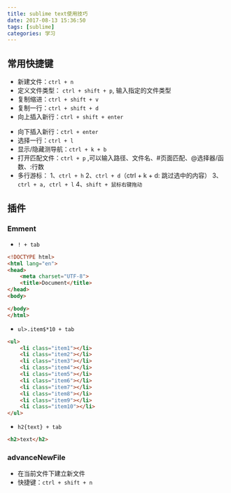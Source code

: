 ```yaml
---
title: sublime text使用技巧
date: 2017-08-13 15:36:50
tags: [sublime]
categories: 学习
---
```


## 常用快捷键
- 新建文件：`ctrl + n`
- 定义文件类型： `ctrl + shift + p`, 输入指定的文件类型
- 复制缩进：`ctrl + shift + v`
- 复制一行：`ctrl + shift + d`
- 向上插入新行：`ctrl + shift + enter`
<!--more-->
- 向下插入新行：`ctrl + enter`
- 选择一行：`ctrl + l`
- 显示/隐藏测导航：`ctrl + k + b`
- 打开匹配文件：`ctrl + p` ,可以输入路径、文件名、#页面匹配、@选择器/函数、:行数
- 多行游标：
    1、`ctrl + h`
    2、`ctrl + d`（ctrl + k + d: 跳过选中的内容）
    3、`ctrl + a, ctrl + l`
    4、`shift + 鼠标右键拖动`

## 插件
### Emment
- `! + tab`
```html
<!DOCTYPE html>
<html lang="en">
<head>
    <meta charset="UTF-8">
    <title>Document</title>
</head>
<body>

</body>
</html>
```

- `ul>.item$*10 + tab`
```html
<ul>
    <li class="item1"></li>
    <li class="item2"></li>
    <li class="item3"></li>
    <li class="item4"></li>
    <li class="item5"></li>
    <li class="item6"></li>
    <li class="item7"></li>
    <li class="item8"></li>
    <li class="item9"></li>
    <li class="item10"></li>
</ul>
```

- `h2{text} + tab`
```html
<h2>text</h2>
```

### advanceNewFile
- 在当前文件下建立新文件
- 快捷键：`ctrl + shift + n`

<!-- ### nettus fetch
### sidebarenhancement
### lint进行语法机风格校验
 -->
